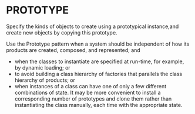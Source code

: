 # PROTOTYPE #

Specify the kinds of objects to create using a prototypical instance,and create new objects by copying this prototype.

Use the Prototype pattern when a system should be independent of how its products are created, composed, and represented; and
 - when the classes to instantiate are specified at run-time, for example, by dynamic loading; or
 - to avoid building a class hierarchy of factories that parallels the class hierarchy of products; or
 - when instances of a class can have one of only a few different combinations of state. It may be more convenient to install a corresponding number of prototypes and clone them rather than instantiating the class manually, each time with the appropriate state.